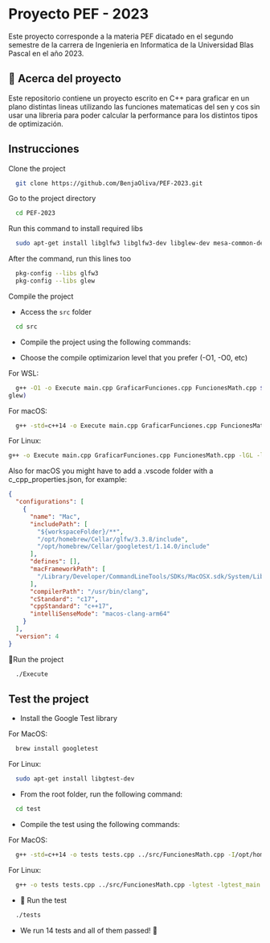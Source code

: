 # Proyecto PEF - 2023

Este proyecto corresponde a la materia PEF dicatado en el segundo semestre de la carrera de Ingenieria en Informatica de la Universidad Blas Pascal en el año 2023.

## 🚀 Acerca del proyecto

Este repositorio contiene un proyecto escrito en C++ para graficar en un plano distintas lineas utilizando las funciones matematicas del sen y cos sin usar una libreria para poder calcular la performance para los distintos tipos de optimización.

## Instrucciones

Clone the project

```bash
  git clone https://github.com/BenjaOliva/PEF-2023.git
```

Go to the project directory

```bash
  cd PEF-2023
```

Run this command to install required libs

```bash
  sudo apt-get install libglfw3 libglfw3-dev libglew-dev mesa-common-dev
```

After the command, run this lines too

```bash
  pkg-config --libs glfw3
  pkg-config --libs glew
```

Compile the project

- Access the `src` folder

```bash
  cd src
```

- Compile the project using the following commands:

- Choose the compile optimizarion level that you prefer (-O1, -O0, etc)

For WSL:

```bash
  g++ -O1 -o Execute main.cpp GraficarFunciones.cpp FuncionesMath.cpp $(pkg-config --cflags --libs glfw3
glew)
```

For macOS:

```bash
  g++ -std=c++14 -o Execute main.cpp GraficarFunciones.cpp FuncionesMath.cpp -framework OpenGL -framework GLUT $(pkg-config --cflags --libs glfw3 glew)
```

For Linux:

```bash
g++ -o Execute main.cpp GraficarFunciones.cpp FuncionesMath.cpp -lGL -lGLEW -lglfw
```

Also for macOS you might have to add a .vscode folder with a c_cpp_properties.json, for example:

```json
{
  "configurations": [
    {
      "name": "Mac",
      "includePath": [
        "${workspaceFolder}/**",
        "/opt/homebrew/Cellar/glfw/3.3.8/include",
        "/opt/homebrew/Cellar/googletest/1.14.0/include"
      ],
      "defines": [],
      "macFrameworkPath": [
        "/Library/Developer/CommandLineTools/SDKs/MacOSX.sdk/System/Library/Frameworks"
      ],
      "compilerPath": "/usr/bin/clang",
      "cStandard": "c17",
      "cppStandard": "c++17",
      "intelliSenseMode": "macos-clang-arm64"
    }
  ],
  "version": 4
}
```

🌟Run the project

```bash
  ./Execute
```

## Test the project

- Install the Google Test library

For MacOS:

```bash
  brew install googletest
```

For Linux:

```bash
  sudo apt-get install libgtest-dev
```

- From the root folder, run the following command:

```bash
  cd test
```

- Compile the test using the following commands:

For MacOS:

```bash
  g++ -std=c++14 -o tests tests.cpp ../src/FuncionesMath.cpp -I/opt/homebrew/Cellar/googletest/1.14.0/include -L/opt/homebrew/Cellar/googletest/1.14.0/lib -lgtest -lgtest_main -pthread
```

For Linux:

```bash
  g++ -o tests tests.cpp ../src/FuncionesMath.cpp -lgtest -lgtest_main -pthread
```

- 🚀 Run the test

```bash
  ./tests
```

- We run 14 tests and all of them passed! 🎉